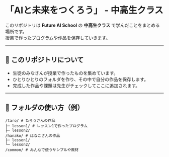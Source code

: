 # 「AIと未来をつくろう」 - 中高生クラス

このリポジトリは **Future AI School** の **中高生クラス** で学んだことをまとめる場所です。  
授業で作ったプログラムや作品を保存していきます。  

---

## 📘 このリポジトリについて
- 生徒のみなさんが授業で作ったものを集めています。  
- ひとりひとりのフォルダを作り、その中で自分の作品を保存します。  
- 完成した作品や課題は先生がチェックしてここに追加されます。  

---

## 📂 フォルダの使い方（例）

```
/taro/ # たろうさんの作品
├─ lesson1/ # レッスン1で作ったプログラム
├─ lesson2/
/hanako/ # はなこさんの作品
├─ lesson1/
└─ lesson2/
/common/ # みんなで使うサンプルや教材
```
